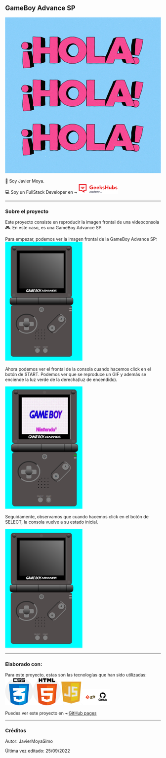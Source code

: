 ## GameBoy Advance SP
![Hola](./images/giphy.gif)

👋 Soy Javier Moya.</br>
💻 Soy un FullStack Developer en <kbd>⇥</kbd> <img src="./images/GHA.png" width="130em" /></br>

<hr>

### Sobre el proyecto

Este proyecto consiste en reproducir la imagen frontal de una videoconsola🎮. En este caso, es una GameBoy Advance SP.

Para empezar, podemos ver la imagen frontal de la GameBoy Advance SP:
<img src="./images/Frontal.png" width="250em"/>

Ahora podemos ver el frontal de la consola cuando hacemos click en el botón de START.
Podemos ver que se reproduce un GIF y además se enciende la luz verde de la derecha(luz de encendido).

<img src="./images/gif-readme.png" width="250em"/>

Seguidamente, observamos que cuando hacemos click en el botón de SELECT, la consola vuelve a su estado inicial.

<img src="./images/Frontal.png" width="250em"/>

<hr>

### Elaborado con:

Para este proyecto, estas son las tecnologías que han sido utilizadas:
</br>
<img src="./images/css.png" width="90em"/><img src="./images/html.png" width="90em"/><img src="./images/js.jpg" width="70em"/><img src="./images/github.png" width="90em"/>
</br>



Puedes ver este proyecto en <kbd>⇥</kbd> [GitHub pages](https://javiermoyasimo.github.io/project01-console/ "GitHub pages")

<hr>

### Créditos

Autor: JavierMoyaSimo

Última vez editado: 25/09/2022

